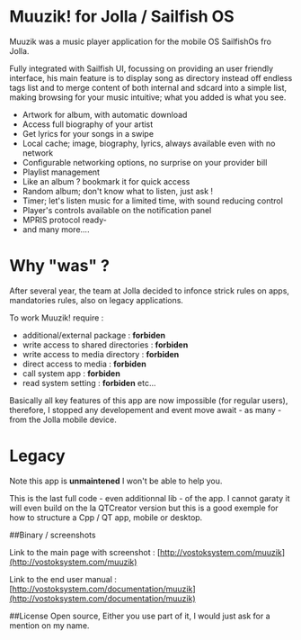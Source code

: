 # Muuzik! for Jolla / Sailfish OS

Muuzik was a music player application for the mobile OS SailfishOs fro Jolla.

Fully integrated with Sailfish UI, focussing on providing an user friendly interface, his main feature is to display song as directory instead off endless tags list and to merge content of both internal and sdcard into a simple list, making browsing for your music intuitive; what you added is what you see.

- Artwork for album, with automatic download
- Access full biography of your artist
- Get lyrics for your songs in a swipe
- Local cache; image, biography, lyrics, always available even with no network
- Configurable networking options, no surprise on your provider bill
- Playlist management
- Like an album ? bookmark it for quick access
- Random album; don't know what to listen, just ask !
- Timer; let's listen music for a limited time, with sound reducing control
- Player's controls available on the notification panel
- MPRIS protocol ready-
- and many more....

# Why "was" ?

After several year, the team at Jolla decided to infonce strick rules on apps, mandatories rules, also on legacy applications.

To work Muuzik! require : 

- additional/external package : **forbiden**
- write access to shared directories : **forbiden**
- write access to media directory : **forbiden**
- direct access to media : **forbiden**
- call system app : **forbiden**
- read system setting : **forbiden**
etc...

Basically all key features of this app are now impossible (for regular users), therefore, I stopped any developement and event move await - as many - from the Jolla mobile device.

# Legacy

Note this app is **unmaintened** I won't be able to help you.

This is the last full code - even additionnal lib - of the app. I cannot garaty it will even build on the la QTCreator version but this is a good exemple for how to structure a Cpp / QT app, mobile or desktop. 

##Binary / screenshots

Link to the main page with screenshot :
[http://vostoksystem.com/muuzik](http://vostoksystem.com/muuzik)

Link to the end user manual :
[http://vostoksystem.com/documentation/muuzik](http://vostoksystem.com/documentation/muuzik)


##License
Open source, Either you use part of it, I would just ask for a mention on my name.




